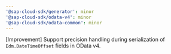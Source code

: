 ```yaml
---
'@sap-cloud-sdk/generator': minor
'@sap-cloud-sdk/odata-v4': minor
'@sap-cloud-sdk/odata-common': minor
---
```


[Improvement] Support precision handling during serialization of `Edm.DateTimeOffset` fields in OData v4.
